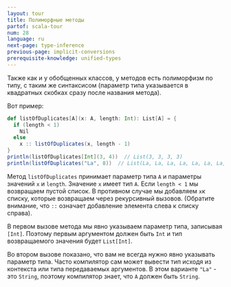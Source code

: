 ```yaml
---
layout: tour
title: Полиморфные методы
partof: scala-tour
num: 28
language: ru
next-page: type-inference
previous-page: implicit-conversions
prerequisite-knowledge: unified-types
---
```


Также как и у обобщенных классов, у методов есть полиморфизм по типу, с таким же синтаксисом (параметр типа указывается в квадратных скобках сразу после названия метода).  

Вот пример:

```scala mdoc
def listOfDuplicates[A](x: A, length: Int): List[A] = {
  if (length < 1)
    Nil
  else
    x :: listOfDuplicates(x, length - 1)
}
println(listOfDuplicates[Int](3, 4))  // List(3, 3, 3, 3)
println(listOfDuplicates("La", 8))  // List(La, La, La, La, La, La, La, La)
```

Метод `listOfDuplicates` принимает параметр типа `A` и параметры значений `x` и `length`. Значение `x` имеет тип `A`. Если `length < 1` мы возвращаем пустой список. В противном случае мы добавляем `x`к списку, которые возвращаем через рекурсивный вызовов. (Обратите внимание, что `::` означает добавление элемента слева к списку справа).

В первом вызове метода мы явно указываем параметр типа, записывая `[Int]`. Поэтому первым аргументом должен быть `Int` и тип возвращаемого значения будет `List[Int]`.

Во втором вызове показано, что вам не всегда нужно явно указывать параметр типа. Часто компилятор сам может вывести тип исходя из контекста или типа передаваемых аргументов.  В этом варианте `"La"` - это `String`, поэтому компилятор знает, что `A` должен быть `String`.
